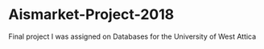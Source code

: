 # Aismarket-Project-2018

Final project I was assigned on Databases for the University of West Attica
